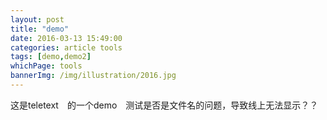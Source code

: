 ```yaml
---
layout: post
title: "demo"
date: 2016-03-13 15:49:00
categories: article tools
tags: [demo,demo2]
whichPage: tools
bannerImg: /img/illustration/2016.jpg
---
```


这是teletext　的一个demo　测试是否是文件名的问题，导致线上无法显示？？